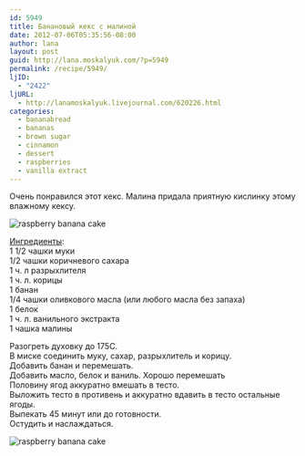 ```yaml
---
id: 5949
title: Банановый кекс с малиной
date: 2012-07-06T05:35:56-08:00
author: lana
layout: post
guid: http://lana.moskalyuk.com/?p=5949
permalink: /recipe/5949/
ljID:
  - "2422"
ljURL:
  - http://lanamoskalyuk.livejournal.com/620226.html
categories:
  - bananabread
  - bananas
  - brown sugar
  - cinnamon
  - dessert
  - raspberries
  - vanilla extract
---
```

Очень понравился этот кекс. Малина придала приятную кислинку этому влажному кексу.

![raspberry banana cake](http://farm8.staticflickr.com/7112/7512386584_49d646ab12_c.jpg) 

[Ингредиенты](http://www.loveveggiesandyoga.com/2012/03/strawberry-banana-bread.html):  
1 1/2 чашки муки  
1/2 чашки коричневого сахара  
1 ч. л разрыхлителя  
1 ч. л. корицы  
1 банан  
1/4 чашки оливкового масла (или любого масла без запаха)  
1 белок  
1 ч. л. ванильного экстракта  
1 чашка малины

Разогреть духовку до 175С.  
В миске соединить муку, сахар, разрыхлитель и корицу.  
Добавить банан и перемешать.  
Добавить масло, белок и ваниль. Хорошо перемешать  
Половину ягод аккуратно вмешать в тесто.  
Выложить тесто в противень и аккуратно вдавить в тесто остальные ягоды.  
Выпекать 45 минут или до готовности.  
Остудить и наслаждаться.

![raspberry banana cake](http://farm8.staticflickr.com/7261/7512385850_9e845f4be9_c.jpg)